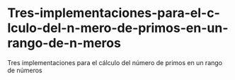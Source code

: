 # Tres-implementaciones-para-el-c-lculo-del-n-mero-de-primos-en-un-rango-de-n-meros
Tres implementaciones para el cálculo del número de primos en un rango de números
